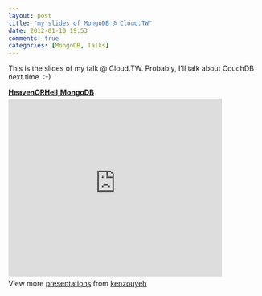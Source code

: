 ```yaml
---
layout: post
title: "my slides of MongoDB @ Cloud.TW"
date: 2012-01-10 19:53
comments: true
categories: [MongoDB, Talks]
---
```


This is the slides of my talk @ Cloud.TW. Probably, I'll talk about CouchDB next time. :-)

<div style="width:425px" id="__ss_10648746"> <strong style="display:block;margin:12px 0 4px"><a href="http://www.slideshare.net/kenzouyeh/heavenorhellmongodb" title="HeavenORHell,MongoDB" target="_blank">HeavenORHell,MongoDB</a></strong> <iframe src="http://www.slideshare.net/slideshow/embed_code/10648746" width="425" height="355" frameborder="0" marginwidth="0" marginheight="0" scrolling="no"></iframe> <div style="padding:5px 0 12px"> View more <a href="http://www.slideshare.net/" target="_blank">presentations</a> from <a href="http://www.slideshare.net/kenzouyeh" target="_blank">kenzouyeh</a> </div> </div>

